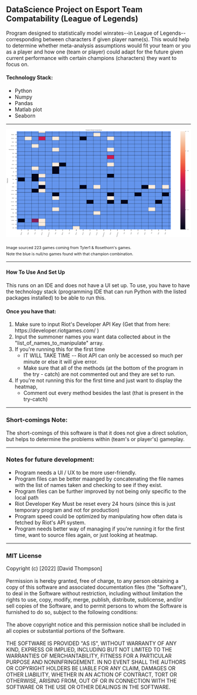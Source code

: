 <h2> DataScience Project on Esport Team Compatability (League of Legends) </h2>
<div>
    <section name="summary">
      <p>
        Program designed to statistically model winrates--in League of Legends--corresponding between characters 
        if given player name(s). This would help to determine whether meta-analysis assumptions would fit your 
        team or you as a player and how one (team or player) could adapt for the future given current performance 
        with certain champions (characters) they want to focus on. 
      </p>
      <h4> Technology Stack: </h4>
        <ul> 
          <li> Python </li>
          <li> Numpy </li>
          <li> Pandas </li>
          <li> Matlab plot </li>
          <li> Seaborn </li> 
        <ul> 
    </section>
    <hr>
    <img src="HeatmapExample01.png" alt="Heatmap Image Example" title="Heatmap Example">
    <p> <span style="font-size:0.75em"> Image sourced 223 games coming from Tyler1 & Rosethorn's games. 
    <br> Note the blue is null/no games found with that champion combination. 
    <span> </p> 
    <hr>
    <section name="how-to-use">
      <h4> How To Use And Set Up </h4> 
      <p>
        This runs on an IDE and does not have a UI set up. To use, you have to have the technology stack
       (programming IDE that can run Python with the listed packages installed) to be able to run this. 
        <br>
      <h4> Once you have that: </h4>
      </p> 
      <ol> 
        <li> Make sure to input Riot's Developer API Key (Get that from here: https://developer.riotgames.com/ )
        <li> Input the summoner names you want data collected about in the "list_of_names_to_manipulate" array. 
        <li> If you're running this for the first time 
          <ul>
             <li> IT WILL TAKE TIME -- Riot API can only be accessed so much per minute or else it will give error.
             <li> Make sure that all of the methods (at the bottom of the program in the try - catch) are not commented out and they are set to run. 
          </ul>
         <li> If you're not running this for the first time and just want to display the heatmap, 
           <ul>
             <li> Comment out every method besides the last (that is present in the try-catch) 
          </ul>
      <ol>
    </section>
    <hr>
      <section name="short-comings">
        <h3> Short-comings Note: </h3>
        <p>
          The short-comings of this software is that it does not give a direct solution, but helps to determine
          the problems within (team's or player's) gameplay. 
        </p>
    </section>
    <hr>
      <section name="notes"> 
        <h3> Notes for future development: </h3>
         <ul>
           <li> Program needs a UI / UX to be more user-friendly. </li>
           <li> Program files can be better maanged by concatenating the file names with the list of names taken and checking to see if they exist. </li>
           <li> Program files can be further improved by not being only specific to the local path </li> 
           <li> Riot Developer Key Must be reset every 24 hours (since this is just temporary program and not for production)
           <li> Program speed could be optimized by manipulating how often data is fetched by Riot's API system. 
           <li> Program needs better way of managing if you're running it for the first time, want to source files again, or just looking at heatmap.
         </ul>
      </section>
    <hr>
    <section name="copyright">
    <h3> MIT License </h3>
    <p> 
        Copyright (c) [2022] [David Thompson]
        <br>
        <br>
        Permission is hereby granted, free of charge, to any person obtaining a copy
        of this software and associated documentation files (the "Software"), to deal
        in the Software without restriction, including without limitation the rights
        to use, copy, modify, merge, publish, distribute, sublicense, and/or sell
        copies of the Software, and to permit persons to whom the Software is
        furnished to do so, subject to the following conditions:
        <br>
        <br>
        The above copyright notice and this permission notice shall be included in all
        copies or substantial portions of the Software.
        <br>
        <br>
        THE SOFTWARE IS PROVIDED "AS IS", WITHOUT WARRANTY OF ANY KIND, EXPRESS OR
        IMPLIED, INCLUDING BUT NOT LIMITED TO THE WARRANTIES OF MERCHANTABILITY,
        FITNESS FOR A PARTICULAR PURPOSE AND NONINFRINGEMENT. IN NO EVENT SHALL THE
        AUTHORS OR COPYRIGHT HOLDERS BE LIABLE FOR ANY CLAIM, DAMAGES OR OTHER
        LIABILITY, WHETHER IN AN ACTION OF CONTRACT, TORT OR OTHERWISE, ARISING FROM,
        OUT OF OR IN CONNECTION WITH THE SOFTWARE OR THE USE OR OTHER DEALINGS IN THE
        SOFTWARE.
      </p>
    </section>
<div> 
